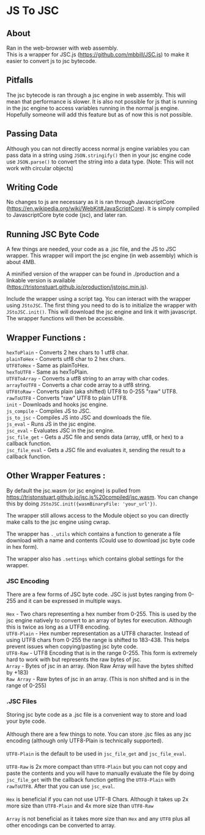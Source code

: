 # JS To JSC

## About
Ran in the web-browser with web assembly. <br>
This is a wrapper for JSC.js (https://github.com/mbbill/JSC.js) to make it easier to convert js to jsc bytecode.

## Pitfalls
The jsc bytecode is ran through a jsc engine in web assembly. This will mean that performance is slower. It is also not possible for js that is running in the jsc engine to access variables running in the normal js engine. Hopefully someone will add this feature but as of now this is not possible.

## Passing Data
Although you can not directly access normal js engine variables you can pass data in a string using `JSON.stringify()` then in your jsc engine code use `JSON.parse()` to convert the string into a data type. (Note: This will not work with circular objects)

## Writing Code
No changes to js are necessary as it is ran through JavascriptCore (https://en.wikipedia.org/wiki/WebKit#JavaScriptCore). It is simply compiled to JavascriptCore byte code (jsc), and later ran.

## Running JSC Byte Code
A few things are needed, your code as a .jsc file, and the JS to JSC wrapper. This wrapper will import the jsc engine (in web assembly) which is about 4MB.

A minified version of the wrapper can be found in ./production and a linkable version is available (https://tristonstuart.github.io/production/jstojsc.min.js).

Include the wrapper using a script tag. You can interact with the wrapper using `JStoJSC`. The first thing you need to do is to initialize the wrapper with `JStoJSC.init()`. This will download the jsc engine and link it with javascript. The wrapper functions will then be accessible.

## Wrapper Functions :
`hexToPlain` - Converts 2 hex chars to 1 utf8 char.
<br>
`plainToHex` - Converts utf8 char to 2 hex chars.
<br>
`UTF8ToHex` - Same as plainToHex.
<br>
`hexToUTF8` - Same as hexToPlain.
<br>
`UTF8ToArray` - Converts a utf8 string to an array with char codes.
<br>
`arrayToUTF8` - Converts a char code array to a utf8 string.
<br>
`UTF8toRaw` - Converts plain (aka shifted) UTF8 to 0-255 "raw" UTF8.
<br>
`rawToUTF8` - Converts "raw" UTF8 to plain UTF8.
<br>
`init` - Downloads and hooks jsc engine.
<br>
`js_compile` - Compiles JS to JSC.
<br>
`js_to_jsc` - Compiles JS into JSC and downloads the file.
<br>
`js_eval` - Runs JS in the jsc engine.
<br>
`jsc_eval` - Evaluates JSC in the jsc engine.
<br>
`jsc_file_get` - Gets a JSC file and sends data (array, utf8, or hex) to a callback function.
<br>
`jsc_file_eval` - Gets a JSC file and evaluates it, sending the result to a callback function.

## Other Wrapper Features :
By default the jsc.wasm (or jsc engine) is pulled from https://tristonstuart.github.io/jsc.js%20compiled/jsc.wasm. You can change this by doing `JStoJSC.init({wasmBinaryFile: 'your_url'})`.

The wrapper still allows access to the Module object so you can directly make calls to the jsc engine using cwrap.

The wrapper has `._utils` which contains a function to generate a file download with a name and contents (Could use to download jsc byte code in hex form).

The wrapper also has `.settings` which contains global settings for the wrapper.

### JSC Encoding
There are a few forms of JSC byte code. JSC is just bytes ranging from 0-255 and it can be expressed in multiple ways.
<br>
<br>
`Hex` - Two chars representing a hex number from 0-255. This is used by the jsc engine natively to convert to an array of bytes for execution. Although this is twice as long as a UTF8 encoding.
<br>
`UTF8-Plain` - Hex number representation as a UTF8 character. Instead of using UTF8 chars from 0-255 the range is shifted to 183-438. This helps prevent issues when copying/pasting jsc byte code.
<br>
`UTF8-Raw` - UTF8 Encoding that is in the range 0-255. This form is extremely hard to work with but represents the raw bytes of jsc.
<br>
`Array` - Bytes of jsc in an array. (Non Raw Array will have the bytes shifted by +183)
<br>
`Raw Array` - Raw bytes of jsc in an array. (This is non shifted and is in the range of 0-255)

### .JSC Files
Storing jsc byte code as a .jsc file is a convenient way to store and load your byte code.
<br>
<br>
Although there are a few things to note. You can store .jsc files as any jsc encoding (although only UTF8-Plain is technically supported).
<br>
<br>
`UTF8-Plain` is the default to be used in `jsc_file_get` and `jsc_file_eval`.
<br>
<br>
`UTF8-Raw` is 2x more compact than `UTF8-Plain` but you can not copy and paste the contents and you will have to manually evaluate the file by doing `jsc_file_get` with the callback function getting the `UTF8-Plain` with `rawToUTF8`. After that you can use `jsc_eval`.
<br>
<br>
`Hex` is beneficial if you can not use UTF-8 Chars. Although it takes up 2x more size than `UTF8-Plain` and 4x more size than `UTF8-Raw`
<br>
<br>
`Array` is not beneficial as it takes more size than `Hex` and any `UTF8` plus all other encodings can be converted to array.
